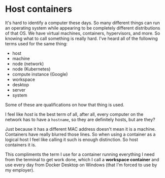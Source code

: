 # Host containers

It's hard to identify a computer these days. So many different things can run an operating system while appearing to be completely different distributions of that OS. We have virtual machines, containers, hypervisors, and more. So knowing what to call something is really hard. I've heard all of the following terms used for the same thing:

* host
* machine
* node (network)
* node (Kubernetes)
* compute instance (Google)
* workspace
* desktop
* server
* system

Some of these are qualifications on how that thing is used.

I feel like *host* is the best term of all, after all, every computer on the network has to have a `hostname`, so they are definitely hosts, but are they?

Just because it has a different MAC address doesn't mean it is a machine. Containers have really blurred those lines. So when using a container as a logical host I feel like calling it such is enough distinction. So host containers it is.

This compliments the term I use for a container running everything I need from the terminal to get work done, which I call a **workspace container** and use every day from Docker Desktop on Windows (that I'm forced to use by my employer).
